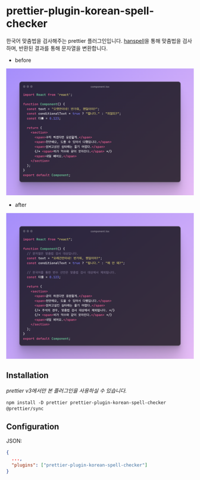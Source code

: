 # prettier-plugin-korean-spell-checker

한국어 맞춤법을 검사해주는 prettier 플러그인입니다. [hanspell](https://www.npmjs.com/package/hanspell)을 통해 맞춤법을 검사하며,
반환된 결과를 통해 문자열을 변환합니다.

- before

![맞춤법에 오류가 있는 코드 예시](./docs-images/before.png)

- after

![맞춤법이 적용된 코드 예시](./docs-images/after.png)

## Installation

_prettier v3에서만 본 플러그인을 사용하실 수 있습니다._

```shell
npm install -D prettier prettier-plugin-korean-spell-checker @prettier/sync
```

## Configuration

JSON:

```json
{
  ...,
  "plugins": ["prettier-plugin-korean-spell-checker"]
}
```


